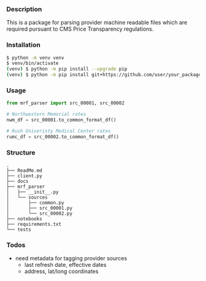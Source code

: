 ### Description
This is a package for parsing provider machine readable files which are required pursuant to CMS Price Transparency regulations.

<!-- TODO: modify git URL -->
### Installation
```bash
$ python -m venv venv
$ venv/bin/activate
(venv) $ python -m pip install --upgrade pip
(venv) $ python -m pip install git+https://github.com/user/your_package.git
```

### Usage 
```python
from mrf_parser import src_00001, src_00002

# Northwestern Memorial rates
nwm_df = src_00001.to_common_format_df()

# Rush Univeristy Medical Center rates
rumc_df = src_00002.to_common_format_df()
```
### Structure
```
.
├── ReadMe.md      
├── client.py      
├── docs
├── mrf_parser     
│   ├── __init__.py
│   └── sources
│       ├── common.py
│       ├── src_00001.py
│       └── src_00002.py
├── notebooks
├── requirements.txt
└── tests
```

### Todos
* need metadata for tagging provider sources
    * last refresh date, effective dates
    * address, lat/long coordinates